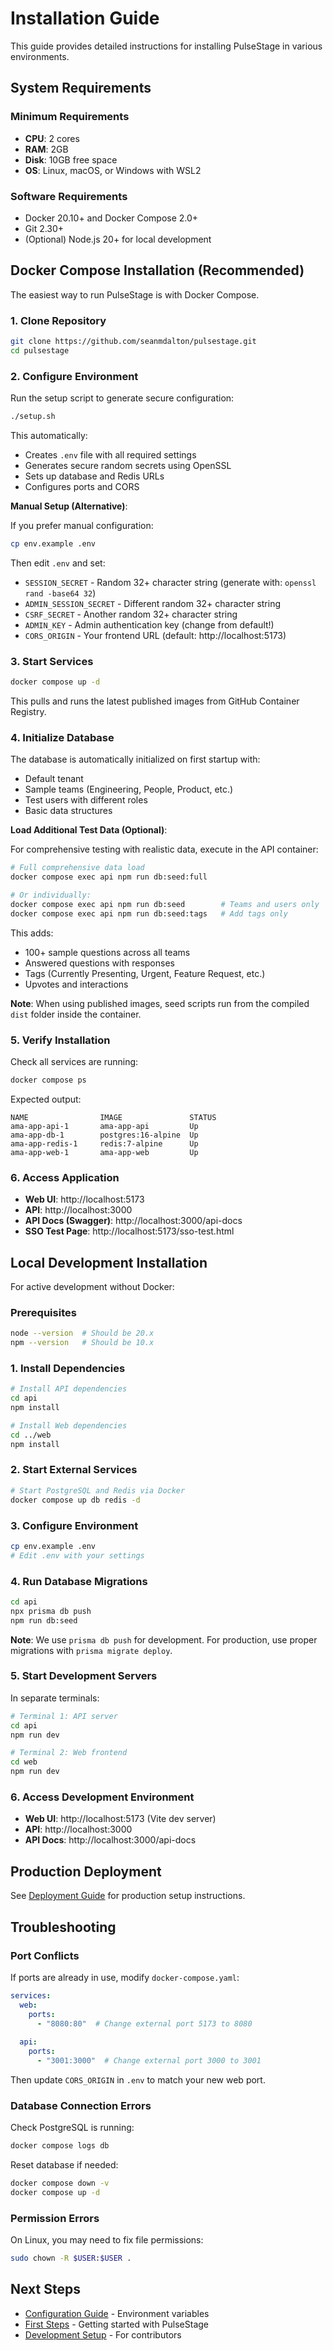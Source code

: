 # Installation Guide

This guide provides detailed instructions for installing PulseStage in various environments.

## System Requirements

### Minimum Requirements
- **CPU**: 2 cores
- **RAM**: 2GB
- **Disk**: 10GB free space
- **OS**: Linux, macOS, or Windows with WSL2

### Software Requirements
- Docker 20.10+ and Docker Compose 2.0+
- Git 2.30+
- (Optional) Node.js 20+ for local development

## Docker Compose Installation (Recommended)

The easiest way to run PulseStage is with Docker Compose.

### 1. Clone Repository

```bash
git clone https://github.com/seanmdalton/pulsestage.git
cd pulsestage
```

### 2. Configure Environment

Run the setup script to generate secure configuration:

```bash
./setup.sh
```

This automatically:
- Creates `.env` file with all required settings
- Generates secure random secrets using OpenSSL
- Sets up database and Redis URLs
- Configures ports and CORS

**Manual Setup (Alternative)**:

If you prefer manual configuration:

```bash
cp env.example .env
```

Then edit `.env` and set:
- `SESSION_SECRET` - Random 32+ character string (generate with: `openssl rand -base64 32`)
- `ADMIN_SESSION_SECRET` - Different random 32+ character string
- `CSRF_SECRET` - Another random 32+ character string
- `ADMIN_KEY` - Admin authentication key (change from default!)
- `CORS_ORIGIN` - Your frontend URL (default: http://localhost:5173)

### 3. Start Services

```bash
docker compose up -d
```

This pulls and runs the latest published images from GitHub Container Registry.

### 4. Initialize Database

The database is automatically initialized on first startup with:
- Default tenant
- Sample teams (Engineering, People, Product, etc.)
- Test users with different roles
- Basic data structures

**Load Additional Test Data (Optional)**:

For comprehensive testing with realistic data, execute in the API container:

```bash
# Full comprehensive data load
docker compose exec api npm run db:seed:full

# Or individually:
docker compose exec api npm run db:seed        # Teams and users only
docker compose exec api npm run db:seed:tags   # Add tags only
```

This adds:
- 100+ sample questions across all teams
- Answered questions with responses
- Tags (Currently Presenting, Urgent, Feature Request, etc.)
- Upvotes and interactions

**Note**: When using published images, seed scripts run from the compiled `dist` folder inside the container.

### 5. Verify Installation

Check all services are running:

```bash
docker compose ps
```

Expected output:
```
NAME                IMAGE               STATUS
ama-app-api-1       ama-app-api         Up
ama-app-db-1        postgres:16-alpine  Up
ama-app-redis-1     redis:7-alpine      Up
ama-app-web-1       ama-app-web         Up
```

### 6. Access Application

- **Web UI**: http://localhost:5173
- **API**: http://localhost:3000
- **API Docs (Swagger)**: http://localhost:3000/api-docs
- **SSO Test Page**: http://localhost:5173/sso-test.html

## Local Development Installation

For active development without Docker:

### Prerequisites

```bash
node --version  # Should be 20.x
npm --version   # Should be 10.x
```

### 1. Install Dependencies

```bash
# Install API dependencies
cd api
npm install

# Install Web dependencies
cd ../web
npm install
```

### 2. Start External Services

```bash
# Start PostgreSQL and Redis via Docker
docker compose up db redis -d
```

### 3. Configure Environment

```bash
cp env.example .env
# Edit .env with your settings
```

### 4. Run Database Migrations

```bash
cd api
npx prisma db push
npm run db:seed
```

**Note**: We use `prisma db push` for development. For production, use proper migrations with `prisma migrate deploy`.

### 5. Start Development Servers

In separate terminals:

```bash
# Terminal 1: API server
cd api
npm run dev

# Terminal 2: Web frontend
cd web
npm run dev
```

### 6. Access Development Environment

- **Web UI**: http://localhost:5173 (Vite dev server)
- **API**: http://localhost:3000
- **API Docs**: http://localhost:3000/api-docs

## Production Deployment

See [Deployment Guide](../deployment/production.md) for production setup instructions.

## Troubleshooting

### Port Conflicts

If ports are already in use, modify `docker-compose.yaml`:

```yaml
services:
  web:
    ports:
      - "8080:80"  # Change external port 5173 to 8080
  
  api:
    ports:
      - "3001:3000"  # Change external port 3000 to 3001
```

Then update `CORS_ORIGIN` in `.env` to match your new web port.

### Database Connection Errors

Check PostgreSQL is running:

```bash
docker compose logs db
```

Reset database if needed:

```bash
docker compose down -v
docker compose up -d
```

### Permission Errors

On Linux, you may need to fix file permissions:

```bash
sudo chown -R $USER:$USER .
```

## Next Steps

- [Configuration Guide](configuration.md) - Environment variables
- [First Steps](first-steps.md) - Getting started with PulseStage
- [Development Setup](../development/setup.md) - For contributors
